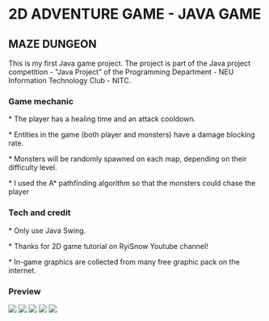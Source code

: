 # 2D ADVENTURE GAME - JAVA GAME

<h2>MAZE DUNGEON</h2>
<p>This is my first Java game project. The project is part of the Java project competition - "Java Project" of the Programming Department - NEU Information Technology Club - NITC.</p>

<h3>Game mechanic</h3>
* The player has a healing time and an attack cooldown.<p>
* Entities in the game (both player and monsters) have a damage blocking rate.<p>
* Monsters will be randomly spawned on each map, depending on their difficulty level.<p>
* I used the A* pathfinding algorithm so that the monsters could chase the player<p>

<h3>Tech and credit</h3>
* Only use Java Swing.<p>
* Thanks for 2D game tutorial on RyiSnow Youtube channel!<p>
* In-game graphics are collected from many free graphic pack on the internet.<p>

<h3>Preview</h3>
  <img src ="https://user-images.githubusercontent.com/116829489/226408986-c7b5e598-c5e0-492f-a2bf-0294301629a5.png">
  <img src ="https://user-images.githubusercontent.com/116829489/226409041-337c2ece-3c41-41aa-8e58-e0371cb3707d.png">
  <img src ="https://user-images.githubusercontent.com/116829489/226409080-240f206f-0770-4fdb-b9b8-16eb7fba4acc.png">
  <img src ="https://user-images.githubusercontent.com/116829489/226409131-27a92dc8-e350-4924-97cd-587bcea58bc2.png">
  <img src ="https://user-images.githubusercontent.com/116829489/226409264-7d077065-df9b-450a-a8db-a95244f847ed.png">



